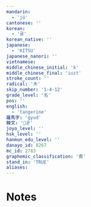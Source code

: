 ```yaml
---
mandarin:
  - 'jú'
cantonese: ''
korean:
  - '귤'
korean_native: ''
japanese:
  - 'KITSU'
japanese_nanori: ''
vietnamese:
middle_chinese_initial: 'k'
middle_chinese_final: 'iuɪt'
stroke_count: ''
radical: '木'
skip_number: '1-4-12'
grade_level: '名'
pos: ''
english:
  - 'tangerine'
羅馬字: 'gyud'
韓文: '귣'
joyo_level: ''
hsk_level: ''
hanmun_edu_level: ''
danayo_id: 8267
mc_id: 2783
graphemic_classification: '矞'
stand_in: 'TRUE'
aliases:
---
```


# Notes
